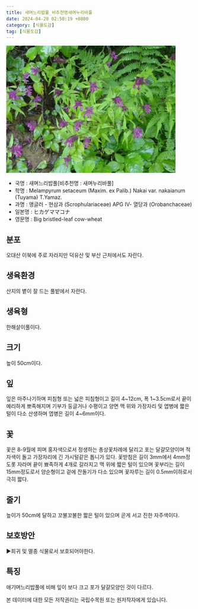 ```yaml
---
title: 새며느리밥풀_비추천명새며누리바풀
date: 2024-04-20 02:50:19 +0800
category: [식물도감]
tag: [식물도감]
---
```




![새며느리밥풀[비추천명 : 새며누리바풀]](/assets/img/fileUpload/plants/basic/Scrophulariaceae/Melampyrum/9562/1_th2.JPG)
- 국명 : 새며느리밥풀[비추천명 : 새며누리바풀]
- 학명 : Melampyrum setaceum (Maxim. ex Palib.) Nakai var. nakaianum (Tuyama) T.Yamaz.
- 과명 : 앵글러 - 현삼과 (Scrophulariaceae) APG Ⅳ- 열당과 (Orobanchaceae)
- 일본명 : ヒカゲママコナ
- 영문명 : Big bristled-leaf cow-wheat


## 분포
오대산 이북에 주로 자라지만 덕유산 및 부산 근처에서도 자란다.
## 생육환경
산지의 볕이 잘 드는 풀밭에서 자란다.
## 생육형
한해살이풀이다.
## 크기
높이 50cm이다.
## 잎
잎은 마주나기하며 피침형 또는 넓은 피침형이고 길이 4~12cm, 폭 1~3.5cm로서 끝이 예리하게 뽀족해지며 기부가 둥글거나 수평이고 양면 맥 위와 가장자리 및 엽병에 짧은 털이 다소 산생하며 엽병은 길이 4~6mm이다.
## 꽃
꽃은 8-9월에 피며 홍자색으로서 정생하는 총상꽃차례에 달리고 포는 달걀모양이며 적자색이 돌고 가장자리에 긴 가시털같은 톱니가 있다. 꽃받침은 길이 3mm에서 4mm정도롯 자라며 끝이 뾰족하게 4개로 갈라지고 맥 위에 짧은 털이 있으며 꽃부리는 길이 15mm정도로서 양순형이고 겉에 잔돌기가 다소 있으며 꽃자루는 길이 0.5mm이하로서 극히 짧다.
## 줄기
높이가 50cm에 달하고 꼬불꼬불한 짧은 털이 있으며 곧게 서고 진한 자주색이다.
## 보호방안
▶희귀 및 멸종 식물로서 보호되어야한다.
## 특징
애기며느리밥풀에 비해 잎이 보다 크고 포가 달걀모양인 것이 다르다.






본 데이터에 대한 모든 저작권리는 국립수목원 또는 원저작자에게 있습니다.
